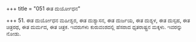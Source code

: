 +++
title = "051 ಈತ ದುರ್ಯೋಧನ"

+++
51. ಈತ ದುರ್ಯೋಧನ ಮಹೀಶ್ವರ, ಈತ ದುಶ್ಯಾಸನ, ಈತ ದುರ್ಜಯ, ಈತ ದುಶ್ಯಳ, ಈತ ದುಸ್ಸಹ, ಈತ ಚಿತ್ರರಥ, ಈತ ದುರ್ಮದ, ಈತ ಚಿತ್ರಕ. ಇವರುಗಳು ಕುರುವಂಶದಲ್ಲಿ ಹೆಸರಾದ  ಧೃತರಾಷ್ಟ್ರನ ಮಕ್ಕಳು. ಇವರನ್ನು ನೋಡು.
